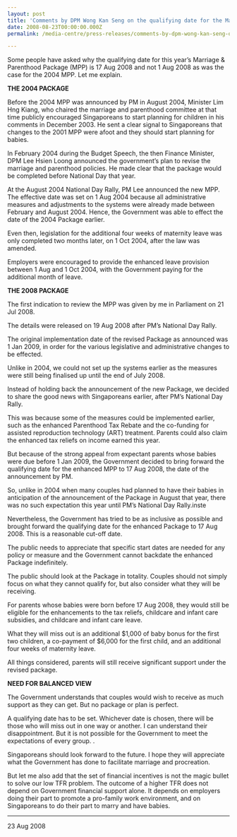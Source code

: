 ```yaml
---
layout: post
title: 'Comments by DPM Wong Kan Seng on the qualifying date for the Marriage & Parenthood Package 2008'
date: 2008-08-23T00:00:00.000Z
permalink: /media-centre/press-releases/comments-by-dpm-wong-kan-seng-on-qualifying-date-for-the-enhanced-marriage-and-parenthood-package

---
```



Some people have asked why the qualifying date for this year’s Marriage & Parenthood Package (MPP) is 17 Aug 2008 and not 1 Aug 2008 as was the case for the 2004 MPP. Let me explain.

**THE 2004 PACKAGE**

Before the 2004 MPP was announced by PM in August 2004, Minister Lim Hng Kiang, who chaired the marriage and parenthood committee at that time publicly encouraged Singaporeans to start planning for children in his comments in December 2003. He sent a clear signal to Singaporeans that changes to the 2001 MPP were afoot and they should start planning for babies.

In February 2004 during the Budget Speech, the then Finance Minister, DPM Lee Hsien Loong announced the government’s plan to revise the marriage and parenthood policies. He made clear that the package would be completed before National Day that year.

At the August 2004 National Day Rally, PM Lee announced the new MPP. The effective date was set on 1 Aug 2004 because all administrative measures and adjustments to the systems were already made between February and August 2004. Hence, the Government was able to effect the date of the 2004 Package earlier.

Even then, legislation for the additional four weeks of maternity leave was only completed two months later, on 1 Oct 2004, after the law was amended.

Employers were encouraged to provide the enhanced leave provision between 1 Aug and 1 Oct 2004, with the Government paying for the additional month of leave.

**THE 2008 PACKAGE**

The first indication to review the MPP was given by me in Parliament on 21 Jul 2008.

The details were released on 19 Aug 2008 after PM’s National Day Rally.

The original implementation date of the revised Package as announced was 1 Jan 2009, in order for the various legislative and administrative changes to be effected.

Unlike in 2004, we could not set up the systems earlier as the measures were still being finalised up until the end of July 2008.

Instead of holding back the announcement of the new Package, we decided to share the good news with Singaporeans earlier, after PM’s National Day Rally.

This was because some of the measures could be implemented earlier, such as the enhanced Parenthood Tax Rebate and the co-funding for assisted reproduction technology (ART) treatment. Parents could also claim the enhanced tax reliefs on income earned this year.

But because of the strong appeal from expectant parents whose babies were due before 1 Jan 2009, the Government decided to bring forward the qualifying date for the enhanced MPP to 17 Aug 2008, the date of the announcement by PM.

So, unlike in 2004 when many couples had planned to have their babies in anticipation of the announcement of the Package in August that year, there was no such expectation this year until PM’s National Day Rally.inste

Nevertheless, the Government has tried to be as inclusive as possible and brought forward the qualifying date for the enhanced Package to 17 Aug 2008. This is a reasonable cut-off date.

The public needs to appreciate that specific start dates are needed for any policy or measure and the Government cannot backdate the enhanced Package indefinitely.

The public should look at the Package in totality. Couples should not simply focus on what they cannot qualify for, but also consider what they will be receiving.

For parents whose babies were born before 17 Aug 2008, they would still be eligible for the enhancements to the tax reliefs, childcare and infant care subsidies, and childcare and infant care leave.

What they will miss out is an additional $1,000 of baby bonus for the first two children, a co-payment of $6,000 for the first child, and an additional four weeks of maternity leave.

All things considered, parents will still receive significant support under the revised package.

**NEED FOR BALANCED VIEW**

The Government understands that couples would wish to receive as much support as they can get. But no package or plan is perfect.

A qualifying date has to be set. Whichever date is chosen, there will be those who will miss out in one way or another. I can understand their disappointment. But it is not possible for the Government to meet the expectations of every group. .

Singaporeans should look forward to the future. I hope they will appreciate what the Government has done to facilitate marriage and procreation.

But let me also add that the set of financial incentives is not the magic bullet to solve our low TFR problem. The outcome of a higher TFR does not depend on Government financial support alone. It depends on employers doing their part to promote a pro-family work environment, and on Singaporeans to do their part to marry and have babies.

***********************************

23 Aug 2008

